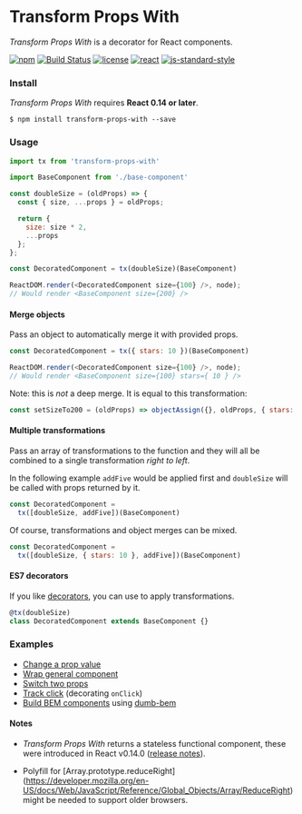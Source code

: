 # Transform Props With

*Transform Props With* is a decorator for React components.

[![npm](https://img.shields.io/npm/v/transform-props-with.svg?style=flat-square)](https://www.npmjs.com/package/transform-props-with)
[![Build Status](https://img.shields.io/badge/build-passed-brightgreen.svg?style=flat-square)](https://semaphoreci.com/robinpokorny/transform-props-with)
[![license](https://img.shields.io/npm/l/transform-props-with.svg?style=flat-square)](https://github.com/robinpokorny/transform-props-with/blob/master/LICENSE)
[![react](https://img.shields.io/badge/react->%3D%200.14-brightgreen.svg?style=flat-square)](https://facebook.github.io/react/blog/2015/10/07/react-v0.14.html)
[![js-standard-style](https://img.shields.io/badge/code%20style-standard-lightgrey.svg?style=flat-square)](http://standardjs.com/)


### Install

*Transform Props With* requires **React 0.14 or later**.

```shell
$ npm install transform-props-with --save
```

### Usage

```js
import tx from 'transform-props-with'

import BaseComponent from './base-component'

const doubleSize = (oldProps) => {
  const { size, ...props } = oldProps;

  return {
    size: size * 2,
    ...props
  };
};

const DecoratedComponent = tx(doubleSize)(BaseComponent)

ReactDOM.render(<DecoratedComponent size={100} />, node);
// Would render <BaseComponent size={200} />
```

#### Merge objects

Pass an object to automatically merge it with provided props.

```js
const DecoratedComponent = tx({ stars: 10 })(BaseComponent)

ReactDOM.render(<DecoratedComponent size={100} />, node);
// Would render <BaseComponent size={100} stars={ 10 } />

```

Note: this is *not* a deep merge. It is equal to this transformation:

```js
const setSizeTo200 = (oldProps) => objectAssign({}, oldProps, { stars: 10 })
```

#### Multiple transformations

Pass an array of transformations to the function and they will all be combined
to a single transformation *right to left*.

In the following example `addFive` would be applied first and `doubleSize`
will be called with props returned by it.

```js
const DecoratedComponent =
  tx([doubleSize, addFive])(BaseComponent)
```

Of course, transformations and object merges can be mixed.

```js
const DecoratedComponent =
  tx([doubleSize, { stars: 10 }, addFive])(BaseComponent)
```

#### ES7 decorators

If you like [decorators](https://github.com/wycats/javascript-decorators),
you can use to apply transformations.

```js
@tx(doubleSize)
class DecoratedComponent extends BaseComponent {}
```

### Examples

* [Change a prop value](examples/double-size.js)
* [Wrap general component](examples/wrap-general-component.js)
* [Switch two props](examples/switch-foo-bar.js)
* [Track click](examples/track-click.js) (decorating `onClick`)
* [Build BEM components](https://github.com/agudulin/dumb-bem#usage) using [dumb-bem](https://www.npmjs.com/package/dumb-bem)

#### Notes

* *Transform Props With* returns a stateless functional component, these were introduced in
React v0.14.0 ([release notes](https://facebook.github.io/react/blog/2015/10/07/react-v0.14.html)).

* Polyfill for
[Array.prototype.reduceRight] (https://developer.mozilla.org/en-US/docs/Web/JavaScript/Reference/Global_Objects/Array/ReduceRight)
might be needed to support older browsers.
